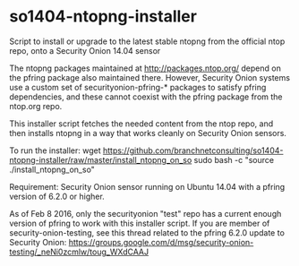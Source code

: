 # so1404-ntopng-installer
Script to install or upgrade to the latest stable ntopng from the official ntop repo, onto a Security Onion 14.04 sensor

The ntopng packages maintained at http://packages.ntop.org/ depend on the pfring package also maintained there.  However, Security Onion systems use a custom set of securityonion-pfring-* packages to satisfy pfring dependencies, and these cannot coexist with the pfring package from the ntop.org repo.  

This installer script fetches the needed content from the ntop repo, and then installs ntopng in a way that works cleanly on Security Onion sensors.

To run the installer:
  wget https://github.com/branchnetconsulting/so1404-ntopng-installer/raw/master/install_ntopng_on_so
  sudo bash -c "source ./install_ntopng_on_so"

Requirement: Security Onion sensor running on Ubuntu 14.04 with a pfring version of 6.2.0 or higher.

As of Feb 8 2016, only the securityonion "test" repo has a current enough version of pfring to work with this installer script.
If you are member of security-onion-testing, see this thread related to the pfring 6.2.0 update to Security Onion:
https://groups.google.com/d/msg/security-onion-testing/_neNi0zcmlw/toug_WXdCAAJ
